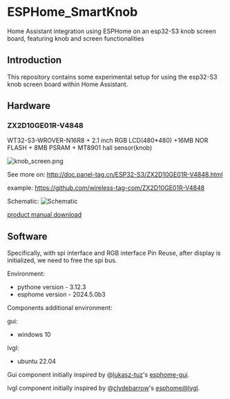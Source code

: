 # ESPHome_SmartKnob
Home Assistant integration using ESPHome on an esp32-S3 knob screen board, featuring knob and screen functionalities

## Introduction
This repository contains some experimental setup for using the esp32-S3 knob screen board within Home Assistant.

## Hardware
### ZX2D10GE01R-V4848
WT32-S3-WROVER-N16R8 + 2.1 inch RGB LCD(480*480) +16MB NOR FLASH + 8MB PSRAM + MT8901 hall sensor(knob)

![knob_screen.png](https://s2.loli.net/2024/05/10/dVN1E2aLirB8tlU.png)

See more on: http://doc.panel-tag.cn/ESP32-S3/ZX2D10GE01R-V4848.html

example: https://github.com/wireless-tag-com/ZX2D10GE01R-V4848

Schematic:
![Schematic](https://s2.loli.net/2024/05/10/NwW6PuQT9mIaZC3.jpg)

[product manual download](http://doc.panel-tag.cn/_static/espboard/ESP32S3/ZX2D10GE01R-V4848.pdf)

## Software
Specifically, with spi interface and RGB interface Pin Reuse, after display is initialized, we need to free the spi bus.

Environment:
- pythone version - 3.12.3
- esphome version - 2024.5.0b3

Components additional environment:

gui:
- windows 10

lvgl:
- ubuntu 22.04

Gui component initially inspired by @[lukasz-tuz](https://github.com/lukasz-tuz)'s [esphome-gui](https://github.com/lukasz-tuz/esphome-gui).

lvgl component initially inspired by @[clydebarrow](https://github.com/clydebarrow)'s [esphome@lvgl](https://github.com/clydebarrow/esphome).
